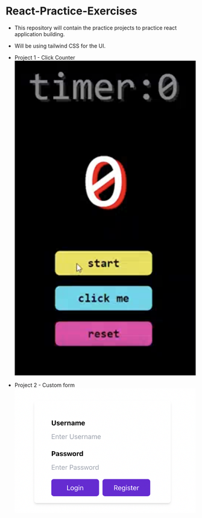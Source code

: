 # React-Practice-Exercises

- This repository will contain the practice projects to practice react application building.
- Will be using tailwind CSS for the UI.

- Project 1 - Click Counter
  ![alt text](image.png)

- Project 2 - Custom form
  ![alt text](image-1.png)
